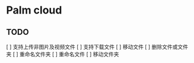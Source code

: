 # Palm cloud

## TODO

[ ] 支持上传非图片及视频文件
[ ] 支持下载文件
[ ] 移动文件
[ ] 删除文件或文件夹
[ ] 重命名文件夹
[ ] 重命名文件
[ ] 移动文件夹
